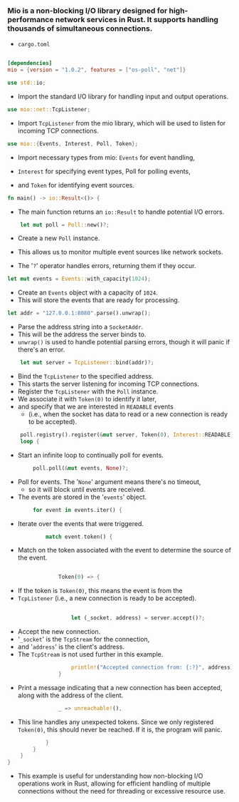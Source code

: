 ### Mio is a non-blocking I/O library designed for high-performance network services in Rust. It supports handling thousands of simultaneous connections.

- `cargo.toml`
 
```toml

[dependencies]
mio = {version = "1.0.2", features = ["os-poll", "net"]}

```

```rs
use std::io;
```

- Import the standard I/O library for handling input and output operations.

```rs
use mio::net::TcpListener; 
```

-  Import `TcpListener` from the mio library, which will be used to listen for incoming TCP connections.

```rs
use mio::{Events, Interest, Poll, Token}; 
```

- Import necessary types from mio: `Events` for event handling, 

- `Interest` for specifying event types, Poll for polling events, 

- and `Token` for identifying event sources.

```rs
fn main() -> io::Result<()> { 
```

- The main function returns an `io::Result` to handle potential I/O errors.

```rs
    let mut poll = Poll::new()?;
``` 

- Create a new `Poll` instance. 

- This allows us to monitor multiple event sources like network sockets. 

- The '`?`' operator handles errors, returning them if they occur.

```rs
let mut events = Events::with_capacity(1024); 
```

- Create an `Events` object with a capacity of `1024`. 
- This will store the events that are ready for processing.

```rs
let addr = "127.0.0.1:8080".parse().unwrap(); 
```

- Parse the address string into a `SocketAddr`. 
- This will be the address the server binds to. 
- `unwrap()` is used to handle potential parsing errors, though it will panic if there's an error.

```rs
    let mut server = TcpListener::bind(addr)?; 
```

- Bind the `TcpListener` to the specified address. 
- This starts the server listening for incoming TCP connections.
- Register the `TcpListener` with the `Poll` instance. 
- We associate it with `Token(0)` to identify it later, 
- and specify that we are interested in `READABLE` events 
  - (i.e., when the socket has data to read or a new connection is ready to be accepted).

```rs
    poll.registry().register(&mut server, Token(0), Interest::READABLE)?;    
    loop { 
```

- Start an infinite loop to continually poll for events.

```rs	
        poll.poll(&mut events, None)?; 
```

- Poll for events. The '`None`' argument means there's no timeout, 
  - so it will block until events are received. 
- The events are stored in the '`events`' object.

```rs
        for event in events.iter() {
```
- Iterate over the events that were triggered.

```rs
            match event.token() { 
```

- Match on the token associated with the event to determine the source of the event.
 
```rs

                Token(0) => { 
```

- If the token is `Token(0)`, this means the event is from the 
- `TcpListener` (i.e., a new connection is ready to be accepted).

```rs
				
                    let (_socket, address) = server.accept()?; 
```

- Accept the new connection. 
- '`_socket`' is the `TcpStream` for the connection, 
- and '`address`' is the client's address. 
- The `TcpStream` is not used further in this example.

```rs
                    println!("Accepted connection from: {:?}", address); 
                }
```

- Print a message indicating that a new connection has been accepted, along with the address of the client.

```rs
                _ => unreachable!(), 
```

- This line handles any unexpected tokens. Since we only registered `Token(0)`, this should never be reached. If it is, the program will panic.

```rs
            }
        }
    }
}
```

- This example is useful for understanding how non-blocking I/O operations work in Rust, allowing for efficient handling of multiple connections without the need for threading or excessive resource use.